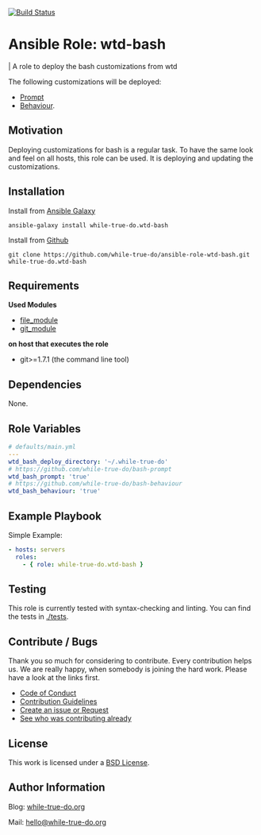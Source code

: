 [![Build Status](https://travis-ci.org/while-true-do/ansible-role-wtd-bash.svg?branch=master)](https://travis-ci.org/while-true-do/ansible-role-wtd-bash)

# Ansible Role: wtd-bash
| A role to deploy the bash customizations from wtd 

The following customizations will be deployed:

- [Prompt](https://github.com/while-true-do/bash-prompt)
- [Behaviour](https://github.com/while-true-do/bash-behaviour).

## Motivation

Deploying customizations for bash is a regular task. To have the same look and feel on all hosts, this role can be used. It is deploying and updating the customizations.

## Installation

Install from [Ansible Galaxy](https://galaxy.ansible.com/while-true-do/wtd-bash)

```
ansible-galaxy install while-true-do.wtd-bash
```

Install from [Github](https://github.com/while-true-do/ansible-role-wtd-bash)

```
git clone https://github.com/while-true-do/ansible-role-wtd-bash.git while-true-do.wtd-bash
```

## Requirements

**Used Modules**

- [file_module](http://docs.ansible.com/ansible/latest/git_module.html)
- [git_module](http://docs.ansible.com/ansible/latest/file_module.html)


**on host that executes the role**

-   git>=1.7.1 (the command line tool)

## Dependencies

None.

## Role Variables

```yaml
# defaults/main.yml
---
wtd_bash_deploy_directory: '~/.while-true-do'
# https://github.com/while-true-do/bash-prompt
wtd_bash_prompt: 'true'
# https://github.com/while-true-do/bash-behaviour
wtd_bash_behaviour: 'true'
```

## Example Playbook

Simple Example:

```yaml
- hosts: servers
  roles:
    - { role: while-true-do.wtd-bash }
```
## Testing

This role is currently tested with syntax-checking and linting.
You can find the tests in [./tests](./tests/).

## Contribute / Bugs

Thank you so much for considering to contribute. Every contribution helps us. We are really happy, when somebody is joining the hard work. Please have a look at the links first.

-   [Code of Conduct](./docs/CODE_OF_CONDUCT.md)
-   [Contribution Guidelines](./docs/CONTRIBUTING.md)
-   [Create an issue or Request](https://github.com/while-true-do/ansible-role-user/issues)
-   [See who was contributing already](https://github.com/while-true-do/ansible-role-user/graphs/contributors)

## License

This work is licensed under a [BSD License](https://opensource.org/licenses/BSD-3-Clause).

## Author Information

Blog: [while-true-do.org](https://while-true-do.org)

Mail: [hello@while-true-do.org](mailto:hello@while-true-do.org)
